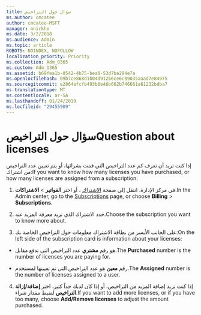 ```yaml
---
title: سؤال حول التراخيص
ms.author: cmcatee
author: cmcatee-MSFT
manager: mnirkhe
ms.date: 3/2/2018
ms.audience: Admin
ms.topic: article
ROBOTS: NOINDEX, NOFOLLOW
localization_priority: Priority
ms.collection: Adm_O365
ms.custom: Adm_O365
ms.assetid: b69fea1b-0542-4b75-bea0-53d7be294e7a
ms.openlocfilehash: 09b7ce868d1b04d91266ce6c89035aaad7e84975
ms.sourcegitcommit: e2864efcfb493b6e46b662b746661a61232bdba7
ms.translationtype: MT
ms.contentlocale: ar-SA
ms.lasthandoff: 01/24/2019
ms.locfileid: "29455909"
---
```

# <a name="question-about-licenses"></a><span data-ttu-id="9a184-102">سؤال حول التراخيص</span><span class="sxs-lookup"><span data-stu-id="9a184-102">Question about licenses</span></span>

<span data-ttu-id="9a184-103">إذا كنت تريد أن تعرف كم عدد التراخيص التي قمت بشرائها، أو يتم تعيين عدد التراخيص من اشتراك:</span><span class="sxs-lookup"><span data-stu-id="9a184-103">If you want to know how many licenses you have purchased, or how many licenses are assigned from a subscription:</span></span>
  
1. <span data-ttu-id="9a184-104">في مركز الإدارة، انتقل إلى صفحة [الاشتراك](https://go.microsoft.com/fwlink/p/?linkid=842054) ، أو اختر **الفواتير** \> **الاشتراكات**.</span><span class="sxs-lookup"><span data-stu-id="9a184-104">In the Admin center, go to the [Subscriptions](https://go.microsoft.com/fwlink/p/?linkid=842054) page, or choose **Billing** \> **Subscriptions**.</span></span>
    
2. <span data-ttu-id="9a184-105">حدد الاشتراك الذي تريد معرفة المزيد عنه.</span><span class="sxs-lookup"><span data-stu-id="9a184-105">Choose the subscription you want to know more about.</span></span>
    
3. <span data-ttu-id="9a184-106">على الجانب الأيسر من بطاقة الاشتراك معلومات حول التراخيص الخاصة بك:</span><span class="sxs-lookup"><span data-stu-id="9a184-106">On the left side of the subscription card is information about your licenses:</span></span>
    
  - <span data-ttu-id="9a184-107">هو رقم **مشتري** عدد التراخيص التي تدفع مقابل.</span><span class="sxs-lookup"><span data-stu-id="9a184-107">The **Purchased** number is the number of licenses you are paying for.</span></span> 
    
  - <span data-ttu-id="9a184-108">رقم **معين** هو عدد التراخيص التي تم تعيينها لمستخدم.</span><span class="sxs-lookup"><span data-stu-id="9a184-108">The **Assigned** number is the number of licenses assigned to a user.</span></span> 
    
4. <span data-ttu-id="9a184-109">إذا كنت تريد إضافة المزيد من التراخيص، أو إذا كان لديك جداً كثير، اختر **إضافة/إزالة التراخيص** لضبط مقدار شراء.</span><span class="sxs-lookup"><span data-stu-id="9a184-109">If you want to add more licenses, or if you have too many, choose **Add/Remove licenses** to adjust the amount purchased.</span></span> 
    

